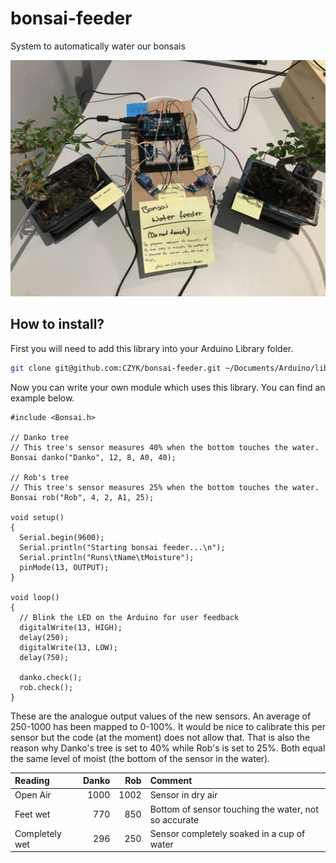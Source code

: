 # bonsai-feeder
System to automatically water our bonsais

![Setup bonsai water feeder](/assets/assembly.jpg)

## How to install?

First you will need to add this library into your Arduino Library folder.
```sh
git clone git@github.com:CZYK/bonsai-feeder.git ~/Documents/Arduino/libraries/Bonsai
```
Now you can write your own module which uses this library. You can find an example below.

```Arduino
#include <Bonsai.h>

// Danko tree
// This tree's sensor measures 40% when the bottom touches the water.
Bonsai danko("Danko", 12, 8, A0, 40);

// Rob's tree
// This tree's sensor measures 25% when the bottom touches the water.
Bonsai rob("Rob", 4, 2, A1, 25);

void setup()
{
  Serial.begin(9600);
  Serial.println("Starting bonsai feeder...\n");
  Serial.println("Runs\tName\tMoisture");
  pinMode(13, OUTPUT);
}

void loop()
{
  // Blink the LED on the Arduino for user feedback
  digitalWrite(13, HIGH);
  delay(250);
  digitalWrite(13, LOW);
  delay(750);

  danko.check();
  rob.check();
}
```

These are the analogue output values of the new sensors. An average of 250-1000 has been mapped to 0-100%. It would be nice to calibrate this per sensor but the code (at the moment) does not allow that. That is also the reason why Danko's tree is set to 40% while Rob's is set to 25%. Both equal the same level of moist (the bottom of the sensor in the water).

| Reading | Danko | Rob | Comment |
| :--------- | -------: | ----: | :--- |
| Open Air  | 1000  | 1002 | Sensor in dry air |
| Feet wet  | 770 | 850 | Bottom of sensor touching the water, not so accurate |
| Completely wet  | 296 | 250 | Sensor completely soaked in a cup of water |

